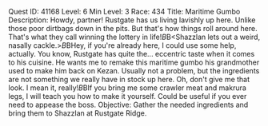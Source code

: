 Quest ID: 41168
Level: 6
Min Level: 3
Race: 434
Title: Maritime Gumbo
Description: Howdy, partner! Rustgate has us living lavishly up here. Unlike those poor dirtbags down in the pits. But that's how things roll around here. That's what they call winning the lottery in life!$B$B<Shazzlan lets out a weird, nasally cackle.>$B$BHey, if you're already here, I could use some help, actually. You know, Rustgate has quite the... eccentric taste when it comes to his cuisine. He wants me to remake this maritime gumbo his grandmother used to make him back on Kezan. Usually not a problem, but the ingredients are not something we really have in stock up here. Oh, don't give me that look. I mean it, really!$B$BIf you bring me some crawler meat and makrura legs, I will teach you how to make it yourself. Could be useful if you ever need to appease the boss.
Objective: Gather the needed ingredients and bring them to Shazzlan at Rustgate Ridge.
